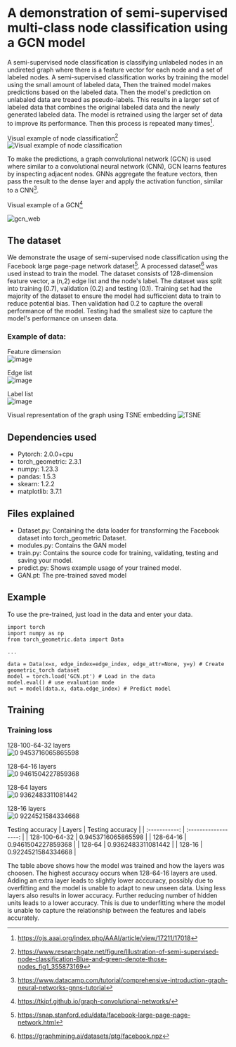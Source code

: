 # A demonstration of semi-supervised multi-class node classification using a GCN model
A semi-supervised node classification is classifying unlabeled nodes in an undireted graph where there is a feature
vector for each node and a set of labeled nodes. A semi-supervised classification works by training the model
using the small amount of labeled data, Then the trained model makes predictions based on the labeled data. Then
the model's prediction on unlabaled data are treaed as pseudo-labels. This results in a larger set of labeled data
that combines the original labeled data and the newly generated labeled data. The model is retrained using the larger
set of data to improve its performance. Then this process is repeated many times[^1].

Visual example of node classification[^4]
![Visual example of node classification](https://github.com/ChocomintIce1/COMP3710-Demo3/assets/69633077/f6822d8c-fe7d-493a-87c2-014e36d07d76)

To make the predictions, a graph convolutional network (GCN) is used where similar to a convolutional neural network (CNN), 
GCN learns features by inspecting adjacent nodes. GNNs aggregate the feature vectors, then pass the result to the dense layer
and apply the activation function, similar to a CNN[^5].

Visual example of a GCN[^6]

![gcn_web](https://github.com/ChocomintIce1/COMP3710-Demo3/assets/69633077/106b4c73-55c0-415a-a5b8-7e2075f1f125)



## The dataset
We demonstrate the usage of semi-supervised node classification using the Facebook large page-page network dataset[^2].
A processed dataset[^3] was used instead to train the model. The dataset consists of 128-dimension feature vector, a
(n,2) edge list and the node's label. The dataset was split into training (0.7), validation (0.2) and testing (0.1).
Training set had the majority of the dataset to ensure the model had sufficcient data to train to reduce potential bias.
Then validation had 0.2 to capture the overall performance of the model. Testing had the smallest size to capture the
model's performance on unseen data.

### Example of data:
Feature dimension <br />
![image <br />](https://github.com/ChocomintIce1/COMP3710-Demo3/assets/69633077/fcd6458d-4aef-4647-a852-a30842b830bc)

Edge list <br />
![image](https://github.com/ChocomintIce1/COMP3710-Demo3/assets/69633077/63eaa703-7ea4-456f-a2dd-e2418aa5ce63)

Label list <br />
![image](https://github.com/ChocomintIce1/COMP3710-Demo3/assets/69633077/7ca05462-f2a2-4e6c-baa9-11400d619824)

Visual representation of the graph using TSNE embedding
![TSNE](https://github.com/ChocomintIce1/COMP3710-Demo3/assets/69633077/ee4459a1-5c1d-4a7d-a0be-1d289624c6f2)

## Dependencies used
* Pytorch: 2.0.0+cpu
* torch_geometric: 2.3.1
* numpy: 1.23.3
* pandas: 1.5.3
* skearn: 1.2.2
* matplotlib: 3.7.1

## Files explained
* Dataset.py: Containing the data loader for transforming the Facebook dataset into torch_geometric Dataset.
* modules.py: Contains the GAN model
* train.py: Contains the source code for training, validating, testing and saving your model. 
* predict.py: Shows example usage of your trained model.
* GAN.pt: The pre-trained saved model

## Example
To use the pre-trained, just load in the data and enter your data. 
```
import torch
import numpy as np
from torch_geometric.data import Data

...

data = Data(x=x, edge_index=edge_index, edge_attr=None, y=y) # Create geometric_torch dataset
model = torch.load('GCN.pt') # Load in the data
model.eval() # use evaluation mode
out = model(data.x, data.edge_index) # Predict model
```

## Training
### Training loss
128-100-64-32 layers <br />
![0 9453716065865598](https://github.com/ChocomintIce1/COMP3710-Demo3/assets/69633077/e932e1c6-f050-4227-a867-d9a05c6c3b5f)


128-64-16 layers <br />
![0 9461504227859368](https://github.com/ChocomintIce1/COMP3710-Demo3/assets/69633077/16239887-fd33-427b-8c3c-8f61dc2c9854)


128-64 layers <br />
![0 9362483311081442](https://github.com/ChocomintIce1/COMP3710-Demo3/assets/69633077/f294aa8a-73c0-4b17-b2cc-3ff2018cecc0)


128-16 layers <br />
![0 9224521584334668](https://github.com/ChocomintIce1/COMP3710-Demo3/assets/69633077/aa501314-6793-4046-887e-76953c88f7f2)

Testing accuracy
| Layers       |   Testing accuracy    |
| :-----------: | :------------------: |
| 128-100-64-32 | 0.9453716065865598   |
| 128-64-16     | 0.9461504227859368   |
| 128-64        | 0.9362483311081442   |
| 128-16        | 0.9224521584334668   |

The table above shows how the model was trained and how the layers was choosen. The highest accuracy
occurs when 128-64-16 layers are used. Adding an extra layer leads to slightly lower acccuracy, possibly
due to overfitting and the model is unable to adapt to new unseen data. Using less layers also results in
lower accuracy. Further reducing number of hidden units leads to a lower accuracy. This is due to underfitting
where the model is unable to capture the relationship between the features and labels accurately.


[^1]: https://ojs.aaai.org/index.php/AAAI/article/view/17211/17018
[^2]: https://snap.stanford.edu/data/facebook-large-page-page-network.html
[^3]: https://graphmining.ai/datasets/ptg/facebook.npz
[^4]: https://www.researchgate.net/figure/Illustration-of-semi-supervised-node-classification-Blue-and-green-denote-those-nodes_fig1_355873169
[^5]: https://www.datacamp.com/tutorial/comprehensive-introduction-graph-neural-networks-gnns-tutorial
[^6]: https://tkipf.github.io/graph-convolutional-networks/
